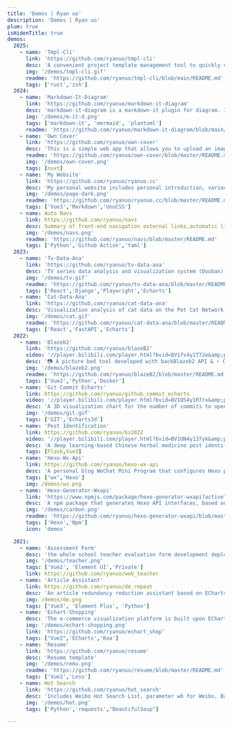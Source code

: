 ```yaml
---
title: 'Demos | Ryan uo'
description: 'Demos | Ryan uo'
plum: true
isHidenTitle: true
demos:
  2025:
    - name: 'Tmpl-Cli'
      link: 'https://github.com/ryanuo/tmpl-cli'
      desc: 'A convenient project template management tool to quickly clone templates from Git repositories.'
      img: '/demos/tmpl-cli.gif'
      readme: 'https://github.com/ryanuo/tmpl-cli/blob/main/README.md'
      tags: ['rust','zsh']
  2024:
    - name: 'Markdown-It-Diagram'
      link: 'https://github.com/ryanuo/markdown-it-diagram'
      desc: 'markdown-it-diagram is a markdown-it plugin for diagram. It supports mermaid, plantuml. It supports contorls like zoom, move.'
      img: '/demos/m-it-d.png'
      tags: ['markdown-it', 'mermaid', 'plantuml']
      readme: 'https://github.com/ryanuo/markdown-it-diagram/blob/main/README.md'
    - name: 'Own Cover'
      link: 'https://github.com/ryanuo/own-cover'
      desc: 'This is a simple web app that allows you to upload an image and get a cover of your choice.'
      readme: 'https://github.com/ryanuo/own-cover/blob/master/README.md'
      img: '/demos/own-cover.png'
      tags: [nuxt]
    - name: 'My Website'
      link: 'https://github.com/ryanuo/ryanuo.cc'
      desc: 'My personal website includes personal introduction, various third-party platforms, front-end common knowledge organization, blog, project introduction, and demo display,designed by Antfu Boss'
      img: '/demos/page-dark.png'
      readme: 'https://github.com/ryanuo/ryanuo.cc/blob/master/README.md'
      tags: ['Vue3','Markdown','UnoCSS']
    - name: Auto Navs
      link: https://github.com/ryanuo/navs
      desc: Summary of front-end navigation external links,automatic link status check is supported
      img: '/demos/navs.png'
      readme: 'https://github.com/ryanuo/navs/blob/master/README.md'
      tags: ['Python','Github Action','Yaml']
  2023:
    - name: 'Tv-Data-Ana'
      link: 'https://github.com/ryanuo/tv-data-ana'
      desc: 'TV series data analysis and visualization system (Douban), including many visual analysis and integrated AI intelligent analysis.'
      img: '/demos/tv.gif'
      readme: 'https://github.com/ryanuo/tv-data-ana/blob/master/README.md'
      tags: ['React','Django','Playwright','Echarts']
    - name: 'Cat-Data-Ana'
      link: 'https://github.com/ryanuo/cat-data-ana'
      desc: 'Visualization analysis of cat data on the Pet Cat Network and integrated AI intelligent analysis.'
      img: '/demos/cat.gif'
      readme: 'https://github.com/ryanuo/cat-data-ana/blob/master/README.md'
      tags: ['React','FastAPI','Echarts']
  2022:
    - name: 'Blazeb2'
      link: 'https://github.com/ryanuo/blazeB2'
      video: '//player.bilibili.com/player.html?bvid=BV1fv4y1T72e&amp;page=1&muted=true'
      desc: '📷 A picture bed tool developed with backBlazeb2 API & ⚡ Cloudflare, featuring CDN acceleration.'
      img: '/demos/blazeb2.png'
      readme: 'https://github.com/ryanuo/blazeB2/blob/master/README.md'
      tags: ['Vue2','Python','Docker']
    - name: 'Git Commit Echarts'
      link: https://github.com/ryanuo/github_commit_echarts
      video: '//player.bilibili.com/player.html?bvid=BV1QS4y1R7rx&amp;page=1&muted=true'
      desc: 'A 3D visualization chart for the number of commits to open source projects on GitHub'
      img: '/demos/git.gif'
      tags: ['GIT','Echarts3d']
    - name: 'Pest Identification'
      link: https://github.com/ryanuo/bs2022
      video: '//player.bilibili.com/player.html?bvid=BV1UN4y137yk&amp;page=1&muted=true'
      desc: 'A deep learning-based Chinese herbal medicine pest identification system, developed using the Flask framework'
      tags: [Flask,Vue3]
    - name: 'Hexo-Wx-Api'
      link: https://github.com/ryanuo/hexo-wx-api
      desc: 'A personal blog WeChat Mini Program that configures Hexo plugin to generate JSON data interface, compatible with various theme versions based on Hexo'
      tags: ["wx",'Hexo']
      img: /demos/wx.png
    - name: 'Hexo-Generator-Wxapi'
      link: 'https://www.npmjs.com/package/hexo-generator-wxapi?activeTab=readme'
      desc: 'A npm package that generates Hexo API interfaces, based on hexo-generator-restful.'
      img: '/demos/carbon.png'
      readme: 'https://github.com/ryanuo/hexo-generator-wxapi/blob/master/README_en.md'
      tags: ['Hexo','Npm']
      icon: 'demos'

  2021:
    - name: 'Assessment Form'
      desc: 'the whole school teacher evaluation form development deployment of internal and external services using vue2 0 development'
      img: '/demos/teacher.png'
      tags: ['Vue2', 'Element UI','Private']
      link: https://github.com/ryanuo/web_teacher
    - name: 'Article Assistant'
      link: https://github.com/ryanuo/de_repeat
      desc: 'An article redundancy reduction assistant based on ECharts, which allows for real-time monitoring of the article plagiarism reduction status.'
      img: /demos/de.png
      tags: ['Vue3', 'Element Plus', 'Python']
    - name: 'Echart-Shopping'
      desc: 'The e-commerce visualization platform is built upon ECharts and Vue, with the backend developed using Koa.js.'
      img: '/demos/echart-shopping.png'
      link: 'https://github.com/ryanuo/echart_shop'
      tags: ["Vue2",'ECharts','Koa']
    - name: 'Resume'
      link: 'https://github.com/ryanuo/resume'
      desc: 'Resume template'
      img: '/demos/remu.png'
      readme: 'https://github.com/ryanuo/resume/blob/master/README.md'
      tags: ['Vue2','Less']
    - name: Hot Search
      link: 'https://github.com/ryanuo/hot_search'
      desc: 'Includes Weibo Hot Search List, parameter wb for Weibo, Baidu Hot Search List with parameter bd, 360 Hot Topics using parameter 360, CSDN Hot Rankings interface to be viewed below, and other hot searches to be added.'
      img: '/demos/hot.png'
      tags: ['Python','requests',"BeautifulSoup"]

---
```


<!-- 主题7需要设置这个 -->
<!-- @layout-full-width -->
<Demos :demos="frontmatter.demos"/>
